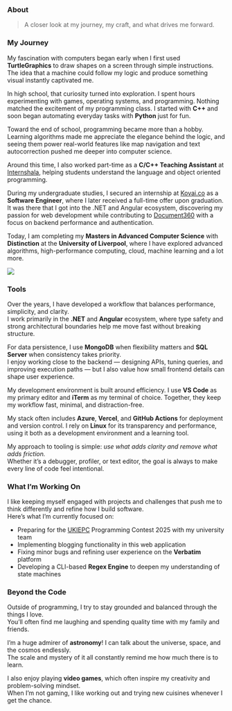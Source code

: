 ### About

> A closer look at my journey, my craft, and what drives me forward.

### My Journey

My fascination with computers began early when I first used **TurtleGraphics** to draw shapes on a screen through simple instructions. The idea that a machine could follow my logic and produce something visual instantly captivated me.

In high school, that curiosity turned into exploration. I spent hours experimenting with games, operating systems, and programming. Nothing matched the excitement of my programming class. I started with **C++** and soon began automating everyday tasks with **Python** just for fun.

Toward the end of school, programming became more than a hobby. Learning algorithms made me appreciate the elegance behind the logic, and seeing them power real-world features like map navigation and text autocorrection pushed me deeper into computer science.

Around this time, I also worked part-time as a **C/C++ Teaching Assistant** at [Internshala](https://internshala.com/), helping students understand the language and object oriented programming.

During my undergraduate studies, I secured an internship at [Kovai.co](https://www.kovai.co/) as a **Software Engineer**, where I later received a full-time offer upon graduation. It was there that I got into the .NET and Angular ecosystem, discovering my passion for web development while contributing to [Document360](https://document360.com/) with a focus on backend performance and authentication.

Today, I am completing my **Masters in Advanced Computer Science** with **Distinction** at the **University of Liverpool**, where I have explored advanced algorithms, high-performance computing, cloud, machine learning and a lot more.

<img src="https://www.hubspot.com/hs-fs/hubfs/assets/hubspot.com/web-team/WBZ/Feature%20Pages/free-blog-maker/free-blog-maker-hero-en.webp?width=2060&name=free-blog-maker-hero-en.webp"> 

### Tools

Over the years, I have developed a workflow that balances performance, simplicity, and clarity.  
I work primarily in the **.NET** and **Angular** ecosystem, where type safety and strong architectural boundaries help me move fast without breaking structure.

For data persistence, I use **MongoDB** when flexibility matters and **SQL Server** when consistency takes priority.  
I enjoy working close to the backend — designing APIs, tuning queries, and improving execution paths — but I also value how small frontend details can shape user experience.

My development environment is built around efficiency. I use **VS Code** as my primary editor and **iTerm** as my terminal of choice. Together, they keep my workflow fast, minimal, and distraction-free.

My stack often includes **Azure**, **Vercel**, and **GitHub Actions** for deployment and version control. I rely on **Linux** for its transparency and performance, using it both as a development environment and a learning tool.

My approach to tooling is simple: *use what adds clarity and remove what adds friction.*  
Whether it’s a debugger, profiler, or text editor, the goal is always to make every line of code feel intentional.

### What I’m Working On

I like keeping myself engaged with projects and challenges that push me to think differently and refine how I build software.  
Here’s what I’m currently focused on:

- Preparing for the [UKIEPC](https://ukiepc.info/) Programming Contest 2025 with my university team  
- Implementing blogging functionality in this web application  
- Fixing minor bugs and refining user experience on the **Verbatim** platform  
- Developing a CLI-based **Regex Engine** to deepen my understanding of state machines

### Beyond the Code

Outside of programming, I try to stay grounded and balanced through the things I love.  
You’ll often find me laughing and spending quality time with my family and friends.

I’m a huge admirer of **astronomy**! I can talk about the universe, space, and the cosmos endlessly.  
The scale and mystery of it all constantly remind me how much there is to learn.

I also enjoy playing **video games**, which often inspire my creativity and problem-solving mindset.  
When I’m not gaming, I like working out and trying new cuisines whenever I get the chance.